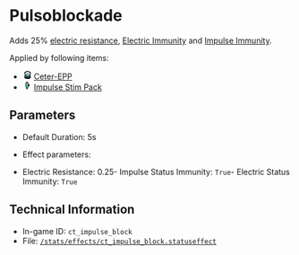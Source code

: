 # Pulsoblockade

Adds 25% [electric resistance](https://ceterai.github.io/MyEnternia/Wiki/electricresistance), [Electric Immunity](https://ceterai.github.io/MyEnternia/Wiki/ElectricImmunity) and [Impulse Immunity](https://ceterai.github.io/MyEnternia/Wiki/ImpulseImmunity).

Applied by following items:

- <img src="https://raw.githubusercontent.com/Ceterai/Enternia/main/items/armors/alta/tier6/ceternia/epp/icon.png" alt="Ceter-EPP icon" loading="lazy" width="auto" height="16px"/> [Ceter-EPP](https://ceterai.github.io/MyEnternia/Wiki/Ceter-EPP)
- <img src="https://raw.githubusercontent.com/Ceterai/Enternia/main/items/generic/other/ct_impulse_stim.png" alt="Impulse Stim Pack icon" loading="lazy" width="auto" height="16px"/> [Impulse Stim Pack](https://ceterai.github.io/MyEnternia/Wiki/ImpulseStimPack)

## Parameters

- Default Duration: 5s
- Effect parameters: 

- Electric Resistance: 0.25- Impulse Status Immunity: `True`- Electric Status Immunity: `True`

## Technical Information

- In-game ID: `ct_impulse_block`
- File: [`/stats/effects/ct_impulse_block.statuseffect`](https://github.com/Ceterai/Enternia/blob/main/stats/effects/ct_impulse_block.statuseffect)
